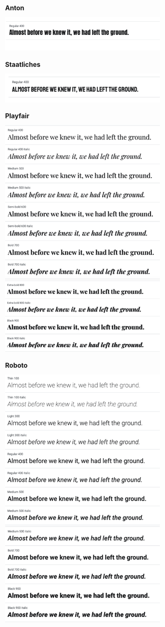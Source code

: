 ## Anton

<img src="Images/Anton.png" alt="Anont" />

## Staatliches

<img src="Images/Staatliches.png" alt="Staatliches" />

## Playfair

<img src="Images/Playfair Display.png" alt="playfair display" />
<img src="Images/Playfair Display 2.png" alt="playfair display" />

## Roboto

<img src="Images/Roboto 1.png" alt="roboto" />
<img src="images/Roboto 2.png" alt="roboto" />

